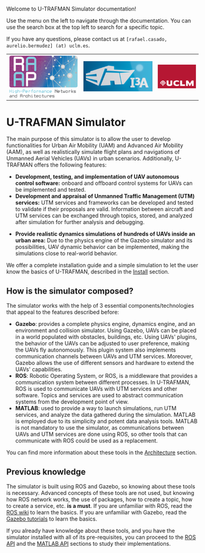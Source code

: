 <!-- This file set the content for the main of the documentation (shown after the cover page). -->

Welcome to U-TRAFMAN Simulator documentation! 

Use the menu on the left to navigate through the documentation. You can use the search box at the top left to search for a specific topic. 

If you have any questions, please contact us at 
`[rafael.casado, aurelio.bermudez] (at) uclm.es`.


||||
|-|-|-|
| [![RAAP](./img/RAAPlogo.png ":size=200px align=left")](https://www.uclm.es/es/centros-investigacion/I3A/secciones-investigacion/RAAP) | [![I3A](./img/I3Alogo.png ":size=200px")](https://www.uclm.es/centros-investigacion/i3a?sc_lang=en) | [![UCLM](./img/UCLMlogo.png ":size=200px")](https://www.uclm.es) |


# U-TRAFMAN Simulator
The main purpose of this simulator is to allow the user to develop functionalities for Urban Air Mobility (UAM) and Advanced Air Mobility (AAM), as well as realistically simulate flight plans and navigations of Unmanned Aerial Vehicles (UAVs) in urban scenarios. Additionally, U-TRAFMAN offers the following features:

- **Development, testing, and implementation of UAV autonomous control software:** onboard and offboard control systems for UAVs can be implemented and tested.
- **Development and appraisal of Unmanned Traffic Management (UTM) services:** UTM services and frameworks can be developed and tested to validate if their proposals are valid. Information between aircraft and UTM services can be exchanged through topics, stored, and analyzed after simulation for further analysis and debugging. 
<!-- UTM services could be implemented in whatever platform you want if the platform is compatible with ROS. -->
- **Provide realistic dynamics simulations of hundreds of UAVs inside an urban area:** Due to the physics engine of the Gazebo simulator and its possibilities, UAV dynamic behavior can be implemented, making the simulations close to real-world behavior.

We offer a complete installation guide and a simple simulation to let the user know the basics of U-TRAFMAN, described in the [Install](https://i3a-navsys.github.io/utrafman_sim/#/install) section.

## How is the simulator composed?
The simulator works with the help of 3 essential components/technologies that appeal to the features described before:
- **Gazebo**: provides a complete physics engine, dynamics engine, and an environment and collision simulator. Using Gazebo, UAVs can be placed in a world populated with obstacles, buildings, etc. Using UAVs' plugins, the behavior of the UAVs can be adjusted to user preference, making the UAVs fly autonomously. This plugin system also implements communication channels between UAVs and UTM services. Moreover, Gazebo allows the use of different sensors and hardware to extend the UAVs' capabilities.
- **ROS**: Robotic Operating System, or ROS, is a middleware that provides a communication system between different processes. In U-TRAFMAN, ROS is used to communicate UAVs with UTM services and other software. Topics and services are used to abstract communication systems from the development point of view.
- **MATLAB**: used to provide a way to launch simulations, run UTM services, and analyze the data gathered during the simulation. MATLAB is employed due to its simplicity and potent data analysis tools. MATLAB is not mandatory to use the simulator, as communications between UAVs and UTM services are done using ROS, so other tools that can communicate with ROS could be used as a replacement.

 You can find more information about these tools in the [Architecture](https://i3a-navsys.github.io/utrafman_sim/#/architecture) section.

## Previous knowledge
The simulator is built using ROS and Gazebo, so knowing about these tools is necessary. Advanced concepts of these tools are not used, but knowing how ROS network works, the use of packages, how to create a topic, how to create a service, etc. **is a must**. If you are unfamiliar with ROS, read the [ROS wiki](http://wiki.ros.org/ROS/Tutorials) to learn the basics. If you are unfamiliar with Gazebo, read the [Gazebo tutorials](http://gazebosim.org/tutorials) to learn the basics. 

If you already have knowledge about these tools, and you have the simulator installed with all of its pre-requisites, you can proceed to the [ROS API](https://i3a-navsys.github.io/utrafman_sim/#/ROS_api) and the [MATLAB API](https://i3a-navsys.github.io/utrafman_sim/#/MATLAB_api) sections to study their implementations.